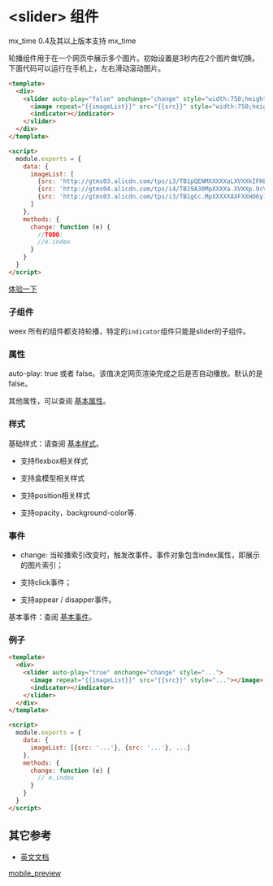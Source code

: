 
# &lt;slider&gt; 组件

mx_time 
	0.4及其以上版本支持
mx_time 

轮播组件用于在一个网页中展示多个图片。初始设置是3秒内在2个图片做切换。下面代码可以运行在手机上，左右滑动滚动图片。

````html
<template>
  <div>
    <slider auto-play="false" onchange="change" style="width:750;height:920;">
      <image repeat="{{imageList}}" src="{{src}}" style="width:750;height:920;"></image>
      <indicator></indicator>
    </slider>
  </div>
</template>

<script>
  module.exports = {
    data: {
      imageList: [
        {src: 'http://gtms03.alicdn.com/tps/i3/TB1pQENMXXXXXaLXVXXkIFHLVXX-624-1105.jpg'}, 
        {src: 'http://gtms04.alicdn.com/tps/i4/TB19A30MpXXXXa.XVXXp.9cVpXX-278-424.gif'},
        {src: 'http://gtms03.alicdn.com/tps/i3/TB1gCc.MpXXXXXAXFXXHO6y1XXX-319-615.png'}
      ]
    },
    methods: {
      change: function (e) {
        //TODO: 
        //e.index
      }
    }
  }
</script>
````  
[体验一下](http://www.baidu.com?123=test)


### 子组件

weex 所有的组件都支持轮播，特定的`indicator`组件只能是slider的子组件。

### 属性

auto-play: true 或者 false。该值决定网页渲染完成之后是否自动播放。默认的是false。

其他属性，可以查阅 [基本属性](http://alibaba.github.io/weex/doc/references/common-attrs.html)。

### 样式

基础样式：请查阅 [基本样式](http://alibaba.github.io/weex/doc/references/common-style.html)。
* 支持flexbox相关样式 

* 支持盒模型相关样式

* 支持position相关样式 

* 支持opacity，background-color等.

### 事件

* change: 当轮播索引改变时，触发改事件。事件对象包含index属性，即展示的图片索引；

* 支持click事件；

* 支持appear / disapper事件。  


基本事件：查阅 [基本事件](http://alibaba.github.io/weex/doc/references/common-event.html)。

### 例子
````html
<template>
  <div>
    <slider auto-play="true" onchange="change" style="...">
      <image repeat="{{imageList}}" src="{{src}}" style="..."></image>
      <indicator></indicator>
    </slider>
  </div>
</template>

<script>
  module.exports = {
    data: {
      imageList: [{src: '...'}, {src: '...'}, ...]
    },
    methods: {
      change: function (e) {
        // e.index
      }
    }
  }
</script>

````

## 其它参考
+ [英文文档](http://alibaba.github.io/weex/doc/components/slider.html)

[mobile_preview](https://vczero.github.io/dockit/source/imgs/slide.png)
